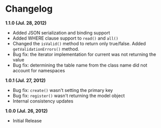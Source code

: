 # Changelog

**1.1.0 (Jul. 28, 2012)**

- Added JSON serialization and binding support
- Added WHERE clause support to `read()` and `all()`
- Changed the `isValid()` method to return only true/false. Added `getValidationErrors()` method.
- Bug fix: the iterator implementation for current was not returning the value
- Bug fix: determining the table name from the class name did not account for namespaces

**1.0.1 (Jul. 27, 2012)**

- Bug fix: `create()` wasn't setting the primary key
- Bug fix: `register()` wasn't returning the model object
- Internal consistency updates

**1.0.0 (Jul. 26, 2012)**

- Initial Release
